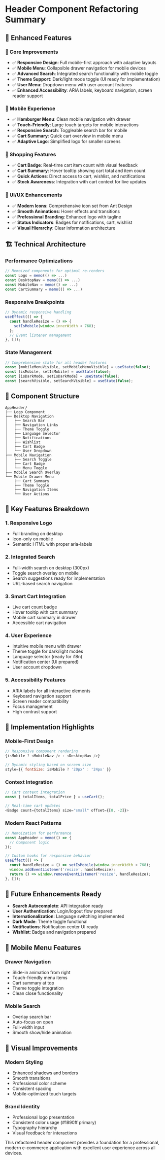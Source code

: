 # Header Component Refactoring Summary

## 🎯 Enhanced Features

### **🔧 Core Improvements**
- ✅ **Responsive Design**: Full mobile-first approach with adaptive layouts
- ✅ **Mobile Menu**: Collapsible drawer navigation for mobile devices  
- ✅ **Advanced Search**: Integrated search functionality with mobile toggle
- ✅ **Theme Support**: Dark/light mode toggle (UI ready for implementation)
- ✅ **User Menu**: Dropdown menu with user account features
- ✅ **Enhanced Accessibility**: ARIA labels, keyboard navigation, screen reader support

### **📱 Mobile Experience**
- ✅ **Hamburger Menu**: Clean mobile navigation with drawer
- ✅ **Touch-Friendly**: Large touch targets for mobile interactions
- ✅ **Responsive Search**: Toggleable search bar for mobile
- ✅ **Cart Summary**: Quick cart overview in mobile menu
- ✅ **Adaptive Logo**: Simplified logo for smaller screens

### **🛒 Shopping Features**
- ✅ **Cart Badge**: Real-time cart item count with visual feedback
- ✅ **Cart Summary**: Hover tooltip showing cart total and item count
- ✅ **Quick Actions**: Direct access to cart, wishlist, and notifications
- ✅ **Stock Awareness**: Integration with cart context for live updates

### **🎨 UI/UX Enhancements**
- ✅ **Modern Icons**: Comprehensive icon set from Ant Design
- ✅ **Smooth Animations**: Hover effects and transitions
- ✅ **Professional Branding**: Enhanced logo with tagline
- ✅ **Status Indicators**: Badges for notifications, cart, wishlist
- ✅ **Visual Hierarchy**: Clear information architecture

## 🏗️ Technical Architecture

### **Performance Optimizations**
```javascript
// Memoized components for optimal re-renders
const Logo = memo(() => ...)
const DesktopNav = memo(() => ...)
const MobileNav = memo(() => ...)
const CartSummary = memo(() => ...)
```

### **Responsive Breakpoints**
```javascript
// Dynamic responsive handling
useEffect(() => {
  const handleResize = () => {
    setIsMobile(window.innerWidth < 768);
  };
  // Event listener management
}, []);
```

### **State Management**
```javascript
// Comprehensive state for all header features
const [mobileMenuVisible, setMobileMenuVisible] = useState(false);
const [isMobile, setIsMobile] = useState(false);
const [isDarkMode, setIsDarkMode] = useState(false);
const [searchVisible, setSearchVisible] = useState(false);
```

## 📐 Component Structure

```
AppHeader/
├── Logo Component
├── Desktop Navigation
│   ├── Search Bar
│   ├── Navigation Links  
│   ├── Theme Toggle
│   ├── Language Selector
│   ├── Notifications
│   ├── Wishlist
│   ├── Cart Badge
│   └── User Dropdown
├── Mobile Navigation
│   ├── Search Toggle
│   ├── Cart Badge
│   └── Menu Toggle
├── Mobile Search Overlay
└── Mobile Drawer Menu
    ├── Cart Summary
    ├── Theme Toggle
    ├── Navigation Items
    └── User Actions
```

## 🎯 Key Features Breakdown

### **1. Responsive Logo**
- Full branding on desktop
- Icon-only on mobile
- Semantic HTML with proper aria-labels

### **2. Integrated Search**
- Full-width search on desktop (300px)
- Toggle search overlay on mobile
- Search suggestions ready for implementation
- URL-based search navigation

### **3. Smart Cart Integration**
- Live cart count badge
- Hover tooltip with cart summary
- Mobile cart summary in drawer
- Accessible cart navigation

### **4. User Experience**
- Intuitive mobile menu with drawer
- Theme toggle for dark/light modes
- Language selector (ready for i18n)
- Notification center (UI prepared)
- User account dropdown

### **5. Accessibility Features**
- ARIA labels for all interactive elements
- Keyboard navigation support
- Screen reader compatibility
- Focus management
- High contrast support

## 🔧 Implementation Highlights

### **Mobile-First Design**
```javascript
// Responsive component rendering
{isMobile ? <MobileNav /> : <DesktopNav />}

// Dynamic styling based on screen size
style={{ fontSize: isMobile ? '20px' : '24px' }}
```

### **Context Integration**
```javascript
// Cart context integration
const { totalItems, totalPrice } = useCart();

// Real-time cart updates
<Badge count={totalItems} size="small" offset={[8, -2]}>
```

### **Modern React Patterns**
```javascript
// Memoization for performance
const AppHeader = memo(() => {
  // Component logic
});

// Custom hooks for responsive behavior
useEffect(() => {
  const handleResize = () => setIsMobile(window.innerWidth < 768);
  window.addEventListener('resize', handleResize);
  return () => window.removeEventListener('resize', handleResize);
}, []);
```

## 🚀 Future Enhancements Ready

- **Search Autocomplete**: API integration ready
- **User Authentication**: Login/logout flow prepared  
- **Internationalization**: Language switching implemented
- **Dark Mode**: Theme toggle functional
- **Notifications**: Notification center UI ready
- **Wishlist**: Badge and navigation prepared

## 📱 Mobile Menu Features

### **Drawer Navigation**
- Slide-in animation from right
- Touch-friendly menu items
- Cart summary at top
- Theme toggle integration
- Clean close functionality

### **Mobile Search**
- Overlay search bar
- Auto-focus on open
- Full-width input
- Smooth show/hide animation

## 🎨 Visual Improvements

### **Modern Styling**
- Enhanced shadows and borders
- Smooth transitions
- Professional color scheme
- Consistent spacing
- Mobile-optimized touch targets

### **Brand Identity**
- Professional logo presentation
- Consistent color usage (#1890ff primary)
- Typography hierarchy
- Visual feedback for interactions

This refactored header component provides a foundation for a professional, modern e-commerce application with excellent user experience across all devices.
